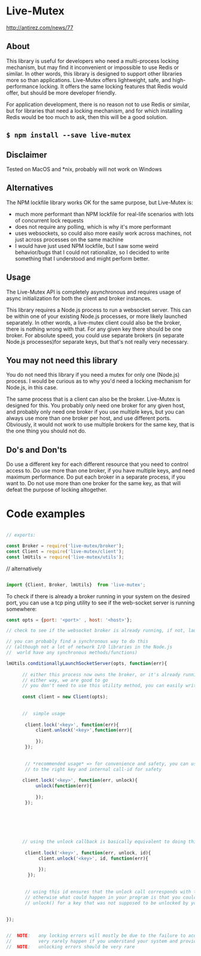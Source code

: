 

# Live-Mutex

http://antirez.com/news/77

## About

This library is useful for developers who need a multi-process locking mechanism, but may find it
inconvenient or impossible to use Redis or similar. In other words, this library is designed to support other 
libraries more so than applications. Live-Mutex offers lightweight, safe, and high-performance locking.
It offers the same locking features that Redis would offer, but should be more developer friendly. 

For application development, there is no reason not to use Redis or similar,
but for libraries that need a locking mechanism, and for which installing Redis would be too much to ask, then this
will be a good solution.

## ```$ npm install --save live-mutex ```

## Disclaimer

Tested on MacOS and *nix, probably will not work on Windows

## Alternatives

The NPM lockfile library works OK for the same purpose, but Live-Mutex is:

* much more performant than NPM lockfile for real-life scenarios with lots of concurrent lock requests
* does not require any polling, which is why it's more performant
* uses websockets, so could also more easily work across machines, not just across processes on the same machine
* I would have just used NPM lockfile, but I saw some weird behavior/bugs that I could not rationalize, so I decided
to write something that I understood and might perform better.


## Usage

The Live-Mutex API is completely asynchronous and requires usage of async initialization for both
the client and broker instances.

This library requires a Node.js process to run a websocket server. This can be within one of your existing Node.js
processes, or more likely launched separately. In other words, a live-mutex client could also be the broker,
there is nothing wrong with that. For any given key there should be one broker. For absolute speed, you could use separate
brokers (in separate Node.js processes)for separate keys, but that's not really very necessary.


## You may not need this library

You do not need this library if you need a mutex for only one (Node.js) process. I would be curious as to why
you'd need a locking mechanism for Node.js, in this case.

The same process that is a client can also be the broker. Live-Mutex is designed for this.
You probably only need one broker for any given host, and probably only need one broker if you use multiple keys,
but you can always use more than one broker per host, and use different ports. Obviously, it would not work
to use multiple brokers for the same key, that is the one thing you should not do.


## Do's and Don'ts
Do use a different key for each different resource that you need to control access to.
Do use more than one broker, if you have multiple keys, and need maximum performance.
Do put each broker in a separate process, if you want to.
Do not use more than one broker for the same key, as that will defeat the purpose of locking altogether.


# Code examples

```js

// exports:

const Broker = require('live-mutex/broker');
const Client = require('live-mutex/client');
const lmUtils = require('live-mutex/utils');

```

// alternatively

```js

import {Client, Broker, lmUtils}  from 'live-mutex';

```



To check if there is already a broker running in your system on the desired port, you can use a tcp ping utility
to see if the web-socket server is running somewhere:

```js
const opts = {port: '<port>' , host: '<host>'};

// check to see if the websocket broker is already running, if not, launch one in this process

// you can probably find a synchronous way to do this
// (although not a lot of network I/O libraries in the Node.js
//  world have any synchronous methods/functions)

lmUtils.conditionallyLaunchSocketServer(opts, function(err){
           
      // either this process now owns the broker, or it's already running in a different process
      // either way, we are good to go
      // you don't need to use this utility method, you can easily write your own
      
      const client = new Client(opts);
     
      
      //  simple usage
      
       client.lock('<key>', function(err){
           client.unlock('<key>',function(err){
               
           });
       });
       
       
       // *recommended usage* => for convenience and safety, you can use the unlock callback, which is bound
       // to the right key and internal call-id for safety
       
      client.lock('<key>', function(err, unlock){
           unlock(function(err){
               
           });
       });
      
      
      
      
      
      
      // using the unlock callback is basically equivalent to doing this:
      
       client.lock('<key>', function(err, unlock, id){
            client.unlock('<key>', id, function(err){
                
            });
        });
       
       
       // using this id ensures that the unlock call corresponds with the original corresponding lock call,
       // otherwise what could happen in your program is that you could call
       // unlock() for a key that was not supposed to be unlocked by your current call
      
      
});


//  NOTE:   any locking errors will mostly be due to the failure to acquire a lock before timing out, and should not
//          very rarely happen if you understand your system and provide good settings.
//  NOTE:   unlocking errors should be very rare

```